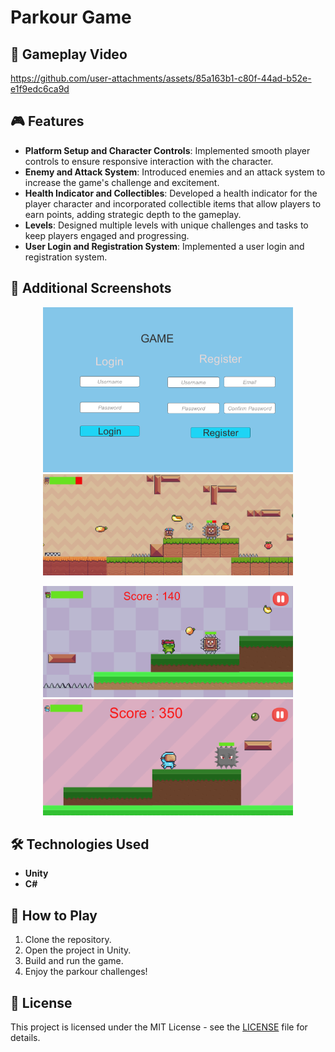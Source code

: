 # Parkour Game

## 🎥 Gameplay Video

https://github.com/user-attachments/assets/85a163b1-c80f-44ad-b52e-e1f9edc6ca9d 


## 🎮 Features

- **Platform Setup and Character Controls**: Implemented smooth player controls to ensure responsive interaction with the character.
- **Enemy and Attack System**: Introduced enemies and an attack system to increase the game's challenge and excitement.
- **Health Indicator and Collectibles**: Developed a health indicator for the player character and incorporated collectible items that allow players to earn points, adding strategic depth to the gameplay.
- **Levels**: Designed multiple levels with unique challenges and tasks to keep players engaged and progressing.
- **User Login and Registration System**: Implemented a user login and registration system.

## 📸 Additional Screenshots

<p align="center">
  <img src="https://github.com/SERAP-KEREM/Parkour-Game/blob/main/Assets/GameImages/1.png" alt="Game Screenshot 1" width="400">
  <img src="https://github.com/SERAP-KEREM/Parkour-Game/blob/main/Assets/GameImages/2.png" alt="Game Screenshot 2" width="400">
</p>
<p align="center">
  <img src="https://github.com/SERAP-KEREM/Parkour-Game/blob/main/Assets/GameImages/3.png" alt="Game Screenshot 3" width="400">
  <img src="https://github.com/SERAP-KEREM/Parkour-Game/blob/main/Assets/GameImages/4.png" alt="Game Screenshot 4" width="400">
</p>


## 🛠 Technologies Used

- **Unity**
- **C#**

## 🔧 How to Play

1. Clone the repository.
2. Open the project in Unity.
3. Build and run the game.
4. Enjoy the parkour challenges!

## 📄 License
This project is licensed under the MIT License - see the [LICENSE](https://github.com/SERAP-KEREM/SERAP-KEREM/blob/main/MIT%20License.txt) file for details.
